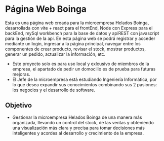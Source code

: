 # Página Web Boinga

Esta es una página web creada para la microempresa Helados Boinga, desarrollada con vite + react para el frontEnd, Node con Express para  el backEnd, mySql workbench para la base de datos y apiREST con javascript para la gestión de la api. En esta página web se podrá registrar y acceder mediante un login, ingresar a la página principal, navegar entre los componentes de crear producto, revisar el stock, mostrar productos, generar un pedido, actualizar la información, etc.

- Este proyecto solo es para uso local y exlcusivo de miembros de la empresa, el apartado de pedir un domocilio es de prueba para futuras mejoras.
- El Jefe de la microempresa está estudiando Ingeniería Informática, por lo que desea expandir sus conocimientos combinando sus 2 pasiones: los negocios y el desarrollo de software.

## Objetivo

- Gestionar la microempresa Helados Boinga de una manera más organizada, llevando un control del stock, de las ventas y obteniendo una visualización más clara y precisa para tomar decisiones más inteligentes y acordes al desarrollo y crecimiento de la empresa.

